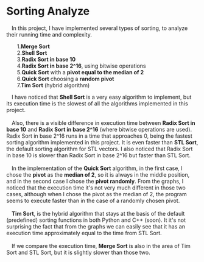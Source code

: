 # Sorting Analyze

   &emsp;In this project, I have implemented several types of sorting, to analyze their running time and complexity. <br />
   
  &emsp;&emsp;1.**Merge Sort** <br />
  &emsp;&emsp;2.**Shell Sort** <br />
  &emsp;&emsp;3.**Radix Sort in base 10** <br />
  &emsp;&emsp;4.**Radix Sort in base 2^16**, using bitwise operations <br />
  &emsp;&emsp;5.**Quick Sort** with a **pivot equal to the median of 2** <br />
  &emsp;&emsp;6.**Quick Sort** choosing a **random pivot** <br />
  &emsp;&emsp;7.**Tim Sort** (hybrid algorithm) <br />

   &emsp;I have noticed that **Shell Sort** is a very easy algorithm to implement, but its execution time is the slowest of all the algorithms implemented in this project. <br /><br />
   &emsp;Also, there is a visible difference in execution time between **Radix Sort in base 10** and **Radix Sort in base 2^16** (where bitwise operations are used). Radix Sort in base 2^16 runs in a time that approaches 0, being the fastest sorting algorithm implemented in this project. It is even faster than **STL Sort**, the default sorting algorithm for STL vectors. I also noticed that Radix Sort in base 10 is slower than Radix Sort in base 2^16 but faster than STL Sort. <br /><br />
   &emsp;In the implementation of the **Quick Sort** algorithm, in the first case, I chose the **pivot** as the **median of 2**, so it is always in the middle position, and in the second case I chose the **pivot randomly**. From the graphs, I noticed that the execution time it's not very much different in those two cases, although when I chose the pivot as the median of 2, the program seems to execute faster than in the case of a randomly chosen pivot. <br /><br />
   &emsp;**Tim Sort**, is the hybrid algorithm that stays at the basis of the default (predefined) sorting functions in both Python and C++ (soon). It it's not surprising the fact that from the graphs we can easily see that it has an execution time approximately equal to the time from STL Sort. <br /><br />
   &emsp;If we compare the execution time, **Merge Sort** is also in the area of Tim Sort and STL Sort, but it is slightly slower than those two.
   


